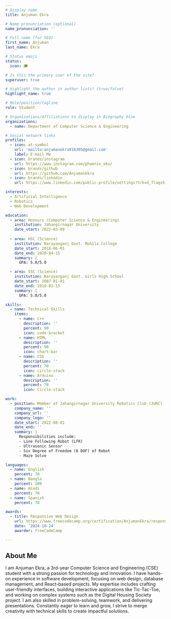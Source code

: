 ```yaml
---
# Display name
title: Anjuman Ekra

# Name pronunciation (optional)
name_pronunciation: ''

# Full name (for SEO)
first_name: Anjuman
last_name: Ekra

# Status emoji
status:
  icon: 🎓

# Is this the primary user of the site?
superuser: true

# Highlight the author in author lists? (true/false)
highlight_name: true

# Role/position/tagline
role: Student

# Organizations/Affiliations to display in Biography blox
organizations:
  - name: Department of Computer Science & Engineering

# Social network links
profiles:
  - icon: at-symbol
    url: 'mailto:anjumanekra016305@gmail.com'
    label: E-mail Me
  - icon: brands/instagram
    url: https://www.instagram.com/phoenix_eku/
  - icon: brands/github
    url: https://github.com/AnjumanEkra
  - icon: brands/linkedin
    url: https://www.linkedin.com/public-profile/settings?trk=d_flagship3_profile_self_view_public_profile

interests:
  - Artificial Intelligence
  - Robotics
  - Web Development

education:
  - area: Honours (Computer Science & Engineering)
    institution: Jahangirnagar University
    date_start: 2022-03-09
  
  - area: HSC (Science)
    institution: Narayanganj Govt. Mohila College
    date_start: 2018-06-01
    date_end: 2020-04-15
    summary: |
      GPA: 5.0/5.0

  - area: SSC (Science)
    institution: Narayanganj Govt. Girls High School
    date_start: 2007-01-01
    date_end: 2018-02-15
    summary: |
      GPA: 5.0/5.0

skills:
  - name: Technical Skills
    items:
      - name: C++
        description: ''
        percent: 90
        icon: code-bracket
      - name: HTML
        description: ''
        percent: 90
        icon: chart-bar
      - name: CSS
        description: ''
        percent: 70
        icon: circle-stack
      - name: Arduino
        description: ''
        percent: 70
        icon: Circle-stack

work:
  - position: Member of Jahangirnagar University Robotics Club (JURC)
    company_name: ''
    company_url: ''
    company_logo: ''
    date_start: 2022-08-01
    date_end: ''
    summary: |
      Responsibilities include:
      - Line Following Robot (LFR)
      - Ultrasonic Sensor
      - Six Degree of Freedom (6 DOF) of Robot
      - Maze Solve

languages:
  - name: English
    percent: 70
  - name: Bangla
    percent: 100
  - name: Hindi
    percent: 70
  - name: Spanish
    percent: 70

awards:
  - title: Responsive Web Design
    url: https://www.freecodecamp.org/certification/AnjumanEkra/responsive-web-design
    date: '2024-10-24'
    awarder: freeCodeCamp

---
```


## About Me

I am Anjuman Ekra, a 3rd-year Computer Science and Engineering (CSE) student with a strong passion for technology and innovation. I have hands-on experience in software development, focusing on web design, database management, and React-based projects. My expertise includes crafting user-friendly interfaces, building interactive applications like Tic-Tac-Toe, and working on complex systems such as the Digital Housing Society project. I am also skilled in problem-solving, teamwork, and delivering presentations. Constantly eager to learn and grow, I strive to merge creativity with technical skills to create impactful solutions.
